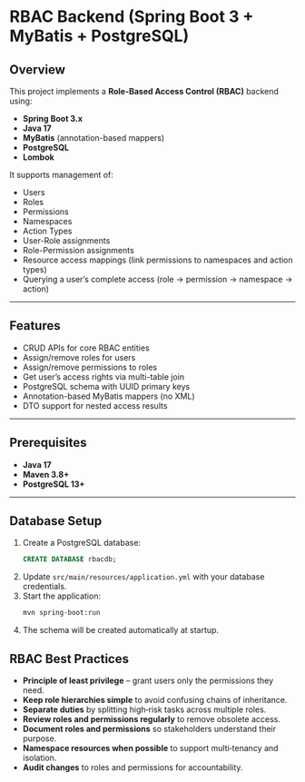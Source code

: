 # RBAC Backend (Spring Boot 3 + MyBatis + PostgreSQL)

## Overview
This project implements a **Role-Based Access Control (RBAC)** backend using:
- **Spring Boot 3.x**
- **Java 17**
- **MyBatis** (annotation-based mappers)
- **PostgreSQL**
- **Lombok**

It supports management of:
- Users
- Roles
- Permissions
- Namespaces
- Action Types
- User-Role assignments
- Role-Permission assignments
- Resource access mappings (link permissions to namespaces and action types)
- Querying a user’s complete access (role → permission → namespace → action)

---

## Features
- CRUD APIs for core RBAC entities
- Assign/remove roles for users
- Assign/remove permissions to roles
- Get user’s access rights via multi-table join
- PostgreSQL schema with UUID primary keys
- Annotation-based MyBatis mappers (no XML)
- DTO support for nested access results

---

## Prerequisites
- **Java 17**
- **Maven 3.8+**
- **PostgreSQL 13+**

---

## Database Setup
1. Create a PostgreSQL database:
   ```sql
   CREATE DATABASE rbacdb;
   ```
2. Update `src/main/resources/application.yml` with your database credentials.
3. Start the application:
   ```bash
   mvn spring-boot:run
   ```
4. The schema will be created automatically at startup.

## RBAC Best Practices

- **Principle of least privilege** – grant users only the permissions they need.
- **Keep role hierarchies simple** to avoid confusing chains of inheritance.
- **Separate duties** by splitting high‑risk tasks across multiple roles.
- **Review roles and permissions regularly** to remove obsolete access.
- **Document roles and permissions** so stakeholders understand their purpose.
- **Namespace resources when possible** to support multi‑tenancy and isolation.
- **Audit changes** to roles and permissions for accountability.
